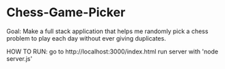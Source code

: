 # Chess-Game-Picker
Goal: Make a full stack application that helps me randomly pick a chess problem to play each day without ever giving duplicates. 

HOW TO RUN:
go to http://localhost:3000/index.html
run server with 'node server.js'


